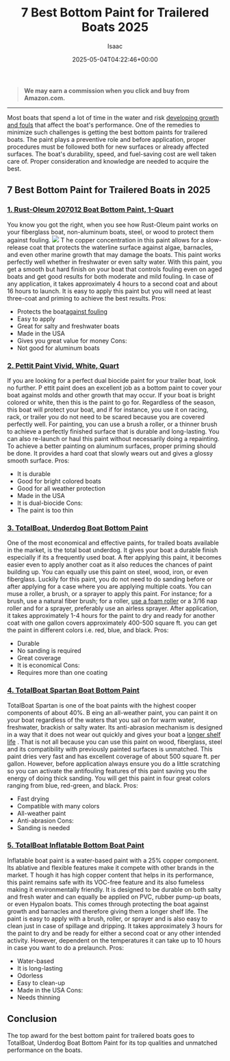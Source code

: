 ﻿---
author: Isaac
layout: post
title: 7 Best Bottom Paint for Trailered Boats 2025
date: '2025-05-04T04:22:46+00:00'
categories:
- Paint
- Product Reviews
tags: []
slug: /best-bottom-paint-for-trailered-boats/
lastmod: 2025-05-07T12:21:23+03:00
---
> **We may earn a commission when you click and buy from Amazon.com.**
>

---
Most boats that spend a lot of time in the water and risk
[developing growth and fouls](https://pestpolicy.com/mildew-resistant-paints/)
that affect the boat's performance. One of the remedies to minimize such challenges is getting the best bottom paints for trailered boats.
The paint plays a preventive role and before application, proper procedures must be followed both for new surfaces or already affected surfaces.
The boat's durability, speed, and fuel-saving cost are well taken care of. Proper consideration and knowledge are needed to acquire the best.
## 7 Best Bottom Paint for Trailered Boats in 2025
### [1. Rust-Oleum 207012 Boat Bottom Paint, 1-Quart](https://www.amazon.com/dp/B000C0140S/?tag=p-policy-20)
You know you got the right, when you see how Rust-Oleum paint works on your fiberglass boat, non-aluminum boats, steel, or wood to protect them against fouling.
![](/assets/img/04/Best-Bottom-Paint-for-Trailered-Boats-300x200.jpg)
T
he copper concentration in this paint allows for a slow-release coat that protects the waterline surface against algae, barnacles, and even other marine growth that may damage the boats.
This paint works perfectly well whether in freshwater or even salty water.
With this paint, you get a smooth but hard finish on your boat that controls fouling even on aged boats and get good results for both moderate and mild fouling.
In case of any application, it takes approximately 4 hours to a second coat and about 16 hours to launch. It is easy to apply this paint but you will need at least three-coat and priming to achieve the best results.
Pros:
- Protects the boat[against fouling](https://pestpolicy.com/best-paint-for-fiberglass-boats/)
- Easy to apply
- Great for salty and freshwater boats
- Made in the USA
- Gives you great value for money
Cons:
- Not good for aluminum boats
### [2. Pettit Paint Vivid, White, Quart](https://www.amazon.com/dp/B000N9RP4W/?tag=p-policy-20)
If you are looking for a perfect dual biocide paint for your trailer boat, look no further.
P
ettit paint does an excellent job as a bottom paint to cover your boat against molds and other growth that may occur.
If your boat is bright colored or white, then this is the paint to go for. Regardless of the season, this boat will protect your boat, and if for instance, you use it on racing, rack, or trailer you do not need to be scared because you are covered perfectly well.
For painting, you can use a brush a roller, or a thinner brush to achieve a perfectly finished surface that is durable and long-lasting.
You can also re-launch or haul this paint without necessarily doing a repainting. To achieve a better painting on aluminum surfaces, proper priming should be done.
It provides a hard coat that slowly wears out and gives a glossy smooth surface.
Pros:
- It is durable
- Good for bright colored boats
- Good for all weather protection
- Made in the USA
- It is dual-biocide
Cons:
- The paint is too thin
### [3. TotalBoat, Underdog Boat Bottom Paint](https://www.amazon.com/dp/B07CNV2YHH/?tag=p-policy-20)
One of the most economical and effective paints, for trailed boats available in the market, is the total boat underdog. It gives your boat a durable finish especially if its a frequently used boat.
A
fter applying this paint, it becomes easier even to apply another coat as it also reduces the chances of paint building up.
You can equally use this paint on steel, wood, iron, or even fiberglass. Luckily for this paint, you do not need to do sanding before or after applying for a case where you are applying multiple coats.
You can muse a roller, a brush, or a sprayer to apply this paint. For instance; for a brush, use a natural fiber brush; for a roller,
[use a foam roller](https://pestpolicy.com/best-paint-roller-for-popcorn-ceiling/)
or a 3/16 nap roller and for a sprayer, preferably use an airless sprayer.
After application, it takes approximately 1-4 hours for the paint to dry and ready for another coat with one gallon covers approximately 400-500 square ft. you can get the paint in different colors i.e. red, blue, and black.
Pros:
- Durable
- No sanding is required
- Great coverage
- It is economical
Cons:
- Requires more than one coating
### [4. TotalBoat Spartan Boat Bottom Paint](https://www.amazon.com/dp/B00LLIKSOS/?tag=p-policy-20)
TotalBoat Spartan is one of the boat paints with the highest cooper components of about 40%. B
eing an all-weather paint, you can paint it on your boat regardless of the waters that you sail on for warm water, freshwater, brackish or salty water.
Its anti-abrasion mechanism is designed in a way that it does not wear out quickly and gives your boat a
[longer shelf life](https://pestpolicy.com/best-fiberglass-boat-cleaner/)
.
That is not all because you can use this paint on wood, fiberglass, steel and its compatibility with previously painted surfaces is unmatched.
This paint dries very fast and has excellent coverage of about 500 square ft. per gallon.
However, before application always ensure you do a little scratching so you can activate the antifouling features of this paint saving you the energy of doing thick sanding.
You will get this paint in four great colors ranging from blue, red-green, and black.
Pros:
- Fast drying
- Compatible with many colors
- All-weather paint
- Anti-abrasion
Cons:
- Sanding is needed
### [5. TotalBoat Inflatable Bottom Boat Paint](https://www.amazon.com/dp/B01FHY1B5G/?tag=p-policy-20)
Inflatable boat paint is a water-based paint with a 25% copper component. Its ablative and flexible features make it compete with other brands in the market.
T
hough it has high copper content that helps in its performance, this paint remains safe with its VOC-free feature and its also fumeless making it environmentally friendly.
It is designed to be durable on both salty and fresh water and can equally be applied on PVC, rubber pump-up boats, or even Hypalon boats.
This comes through protecting the boat against growth and barnacles and therefore giving them a longer shelf life.
The paint is easy to apply with a brush, roller, or sprayer and is also easy to clean just in case of spillage and dripping.
It takes approximately 3 hours for the paint to dry and be ready for either a second coat or any other intended activity.
However, dependent on the temperatures it can take up to 10 hours in case you want to do a prelaunch.
Pros:
- Water-based
- It is long-lasting
- Odorless
- Easy to clean-up
- Made in the USA
Cons:
- Needs thinning
## Conclusion
The top award for the best bottom paint for trailered boats goes to TotalBoat, Underdog Boat Bottom Paint for its top qualities and unmatched performance on the boats.